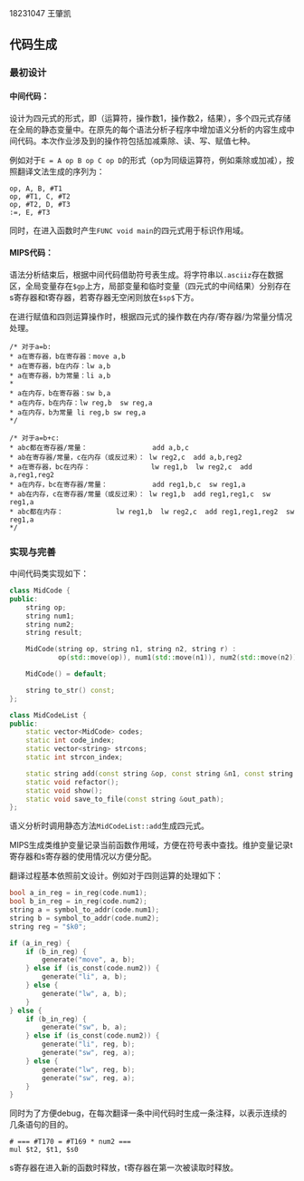 18231047 王肇凯



## 代码生成

### 最初设计

#### 中间代码：

设计为四元式的形式，即（运算符，操作数1，操作数2，结果），多个四元式存储在全局的静态变量中。在原先的每个语法分析子程序中增加语义分析的内容生成中间代码。本次作业涉及到的操作符包括加减乘除、读、写、赋值七种。

例如对于`E = A op B op C op D`的形式（op为同级运算符，例如乘除或加减），按照翻译文法生成的序列为：

```
op, A, B, #T1
op, #T1, C, #T2
op, #T2, D, #T3
:=, E, #T3
```

同时，在进入函数时产生`FUNC void main`的四元式用于标识作用域。



#### MIPS代码：

语法分析结束后，根据中间代码借助符号表生成。将字符串以`.asciiz`存在数据区，全局变量存在`$gp`上方，局部变量和临时变量（四元式的中间结果）分别存在s寄存器和t寄存器，若寄存器无空闲则放在`$sp$`下方。

在进行赋值和四则运算操作时，根据四元式的操作数在内存/寄存器/为常量分情况处理。

```
/* 对于a=b:
* a在寄存器，b在寄存器：move a,b
* a在寄存器，b在内存：lw a,b
* a在寄存器，b为常量：li a,b
*
* a在内存，b在寄存器：sw b,a
* a在内存，b在内存：lw reg,b  sw reg,a
* a在内存，b为常量 li reg,b sw reg,a
*/
```

```
/* 对于a=b+c:
* abc都在寄存器/常量：                add a,b,c
* ab在寄存器/常量，c在内存（或反过来）： lw reg2,c  add a,b,reg2
* a在寄存器，bc在内存：               lw reg1,b  lw reg2,c  add a,reg1,reg2
* a在内存，bc在寄存器/常量：           add reg1,b,c  sw reg1,a
* ab在内存，c在寄存器/常量（或反过来）： lw reg1,b  add reg1,reg1,c  sw reg1,a
* abc都在内存：             lw reg1,b  lw reg2,c  add reg1,reg1,reg2  sw reg1,a
*/
```





### 实现与完善



中间代码类实现如下：

```c++
class MidCode {
public:
    string op;
    string num1;
    string num2;
    string result;

    MidCode(string op, string n1, string n2, string r) :
            op(std::move(op)), num1(std::move(n1)), num2(std::move(n2)), result(std::move(r)) {};

    MidCode() = default;

    string to_str() const;
};

class MidCodeList {
public:
    static vector<MidCode> codes;
    static int code_index;
    static vector<string> strcons;
    static int strcon_index;

    static string add(const string &op, const string &n1, const string &n2, const string &r);
    static void refactor();
    static void show();
    static void save_to_file(const string &out_path);
};
```

语义分析时调用静态方法`MidCodeList::add`生成四元式。



MIPS生成类维护变量记录当前函数作用域，方便在符号表中查找。维护变量记录t寄存器和s寄存器的使用情况以方便分配。

翻译过程基本依照前文设计。例如对于四则运算的处理如下：

```c++
bool a_in_reg = in_reg(code.num1);
bool b_in_reg = in_reg(code.num2);
string a = symbol_to_addr(code.num1);
string b = symbol_to_addr(code.num2);
string reg = "$k0";

if (a_in_reg) {
    if (b_in_reg) {
        generate("move", a, b);
    } else if (is_const(code.num2)) {
        generate("li", a, b);
    } else {
        generate("lw", a, b);
    }
} else {
    if (b_in_reg) {
        generate("sw", b, a);
    } else if (is_const(code.num2)) {
        generate("li", reg, b);
        generate("sw", reg, a);
    } else {
        generate("lw", reg, b);
        generate("sw", reg, a);
    }
}
```

同时为了方便debug，在每次翻译一条中间代码时生成一条注释，以表示连续的几条语句的目的。

```assembly
# === #T170 = #T169 * num2 ===
mul $t2, $t1, $s0
```

s寄存器在进入新的函数时释放，t寄存器在第一次被读取时释放。

